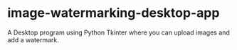 # image-watermarking-desktop-app
A Desktop program using Python Tkinter where you can upload images and add a watermark.
